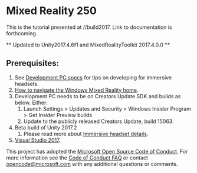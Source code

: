 ﻿# Mixed Reality 250 

This is the tutorial presented at //build2017.  Link to documentation is forthcoming. 

** Updated to Unity2017.4.6f1 and MixedRealityToolkit 2017.4.0.0 **

## Prerequisites:
1. See [Development PC specs](https://developer.microsoft.com/en-us/windows/mixed-reality/install_the_tools#developing_for_immersive_headsets) for tips on developing for immersive headsets.
2. [How to navigate the Windows Mixed Reality home](https://developer.microsoft.com/en-us/windows/mixed-reality/navigating_the_windows_mixed_reality_home).
3. Development PC needs to be on Creators Update SDK and builds as below. Either:
    1. Launch Settings > Updates and Security > Windows Insider Program > Get Insider Preview builds 
    2. Update to the publicly released Creators Update, build 15063.
4. Beta build of Unity 2017.2
    1. Please read more about [Immersive headset details](https://developer.microsoft.com/en-us/windows/mixed-reality/immersive_headset_details).
5. [Visual Studio 2017](https://www.visualstudio.com/downloads/).

This project has adopted the [Microsoft Open Source Code of Conduct](https://opensource.microsoft.com/codeofconduct/). 
For more information see the [Code of Conduct FAQ](https://opensource.microsoft.com/codeofconduct/faq/) or contact [opencode@microsoft.com](mailto:opencode@microsoft.com) with any additional questions or comments.
